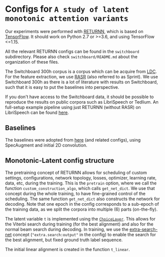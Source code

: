 # Configs for `A study of latent monotonic attention variants`

Our experiments were performed with [RETURNN](https://github.com/rwth-i6/returnn),
which is based on [TensorFlow](http://tensorflow.org/).
It should work on Python 2.7 or >=3.6, and using TensorFlow <=1.15.

All the relevant RETURNN configs can be found in the `switchboard` subdirectory.
Please also check `switchboard/README.md` about the organization of these files.

The Switchboard 300h corpus is a corpus which can be acquire from [LDC](https://catalog.ldc.upenn.edu/LDC97S62).
For the feature extraction, we use [RASR](https://www-i6.informatik.rwth-aachen.de/rwth-asr/) (also referred to as Sprint).
We use Switchboard 300h as there is a lot of literature with results on Switchboard, such that it is easy to put the baselines into perspective.

If you don't have access to the Switchboard data, it should be possible to reproduce the results on public corpora such as LibriSpeech or Tedlium.
An full-setup example pipeline using just RETURNN (without RASR) on LibriSpeech can be found [here](https://github.com/rwth-i6/returnn-experiments/tree/master/2018-asr-attention/librispeech/full-setup-attention). 


## Baselines

The baselines were adopted from [here](https://github.com/rwth-i6/returnn-experiments/blob/master/2019-librispeech-system/attention/base2.conv2l.specaug.curric3.config) (and related configs),
using SpecAugment and initial 2D convolution.


## Monotonic-Latent config structure

The pretraining concept of RETURNN allows for scheduling of custom settings, configurations, network topology, losses, optimizer, learning rate, data, etc, during the training.
This is the `pretrain` option, where we call the function `custom_construction_algo`, which calls `get_net_dict`.
We use that concept during the whole training, to have fine-grained control of the scheduling.
The same function `get_net_dict` also constructs the network for decoding.
Note that one epoch in the config corresponds to a sub-epoch of the training data, as we split the corpora into multiple (6) parts (on-the-fly).

The latent variable `t` is implemented using the [`ChoiceLayer`](https://returnn.readthedocs.io/en/latest/layer_reference/recurrent.html#TFNetworkRecLayer.ChoiceLayer).
This allows for the Viterbi search during training (for the best alignment)
and also for the normal beam search during decoding.
In training, we use the [extra-search-net](https://returnn.readthedocs.io/en/latest/api/TFNetwork.html#TFNetwork.TFNetwork.construct_extra_net) concept (`"extra.search:output"` in the config) to enable the search for the best alignment, but fixed ground truth label sequence.

The initial linear alignment is created in the function `t_linear`.
